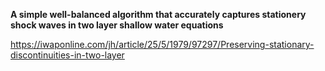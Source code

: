 **A simple well-balanced algorithm that accurately captures stationery shock waves in two layer shallow water equations**

https://iwaponline.com/jh/article/25/5/1979/97297/Preserving-stationary-discontinuities-in-two-layer
